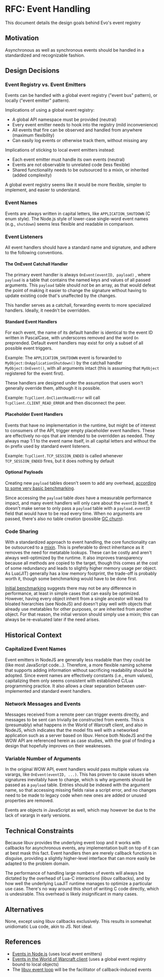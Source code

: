 # RFC: Event Handling

This document details the design goals behind Evo's event registry

## Motivation

Asynchronous as well as synchronous events should be handled in a standardized and recognizable fashion.

## Design Decisions

### Event Registry vs. Event Emitters

Events can be handled with a global event registry ("event bus" pattern), or locally ("event emitter" pattern).

Implications of using a global event registry:

- A global API namespace must be provided (neutral)
- Every event emitter needs to hook into the registry (mild inconvenience)
- All events that fire can be observed and handled from anywhere (maximum flexibility)
- Can easily log events or otherwise track them, without missing any

Implications of sticking to local event emitters instead:

- Each event emitter must handle its own events (neutral)
- Events are not observable to unrelated code (less flexible)
- Shared functionality needs to be outsourced to a mixin, or inherited (added complexity)

A global event registry seems like it would be more flexible, simpler to implement, and easier to understand.

### Event Names

Events are always written in capital letters, like `APPLICATION_SHUTDOWN` (C enum style). The Node.js style of lower-case single-word event names (e.g., `shutdown`) seems less flexible and readable in comparison.

### Event Listeners

All event handlers should have a standard name and signature, and adhere to the following conventions.

#### The OnEvent Catchall Handler

The primary event handler is always `OnEvent(eventID, payload)` , where `payload` is a table that contains the named keys and values of all passed arguments. This `payload` table should _not_ be an array, as that would defeat the point of making it easier to change the signature without having to update existing code that's unaffected by the changes.

This handler serves as a catchall, forwarding events to more specialized handlers. Ideally, it needn't be overridden.

#### Standard Event Handlers

For each event, the name of its default handler is identical to the event ID written in PascalCase, with underscores removed and the word `On` preprended. Default event handlers may exist for only a subset of all possible event triggers.

Example: The `APPLICATION_SHUTDOWN` event is forwarded to `MyObject:OnApplicationShutdown()` by the catchall handler `MyObject:OnEvent()`, with all arguments intact (this is assuming that `MyObject` registered for the event first).

These handlers are designed under the assumption that users won't generally override them, although it is possible.

Example: `TcpClient.OnClientReadError` will call `TcpClient.CLIENT_READ_ERROR` and then disconnect the peer.

#### Placeholder Event Handlers

Events that have no implementation in the runtime, but might be of interest to consumers of the API, trigger empty placeholder event handlers. These are effectively no-ops that are intended to be overridden as needed. They always map 1:1 to the event name itself, in all capital letters and without the `On` prefix used by standard event listeners.

Example: `TcpClient.TCP_SESSION_ENDED` is called whenever `TCP_SESSION_ENDED` fires, but it does nothing by default

#### Optional Payloads

Creating new `payload` tables doesn't seem to add any overhead, [according to some very basic benchmarking](https://gist.github.com/Duckwhale/5685a0abe2930d563b4bc931a543b536).

Since accessing the `payload` table _does_ have a measurable performance impact, and many event handlers will only care about the `eventID` itself, it doesn't make sense to only pass a `payload` table with a `payload.eventID` field that would have to be read every time. When no arguments are passed, there's also no table creation (possible [GC churn](<https://en.wikipedia.org/wiki/Garbage_collection_(computer_science)>)).

### Code Sharing

With a standardized approach to event handling, the core functionality can be outsourced to a [mixin](https://en.wikipedia.org/wiki/Mixin). This is preferable to direct inheritance as it removes the need for metatable lookups. These can be costly and aren't always well-optimized by the runtime. It also improves transparency because all methods are copied to the target, though this comes at the cost of some redundancy and leads to slightly higher memory usage per object. As Lua(JIT) generally has a low memory footprint, the trade-off is probably worth it, though some benchmarking would have to be done first.

[Initial benchmarking](https://gist.github.com/Duckwhale/d3116b5c92f44c82b48ad3f2955b277b) suggests there may not be any difference in performance, at least in simple cases that can easily be optimized. However, having every object inherit from a single ancestor will lead to bloated hierarchies (see NodeJS) and doesn't play well with objects that already use metatables for other purposes, or are inherited from another object. For that reason, the initial version should simply use a mixin; this can always be re-evaluated later if the need arises.

## Historical Context

### Capitalized Event Names

Event emitters in NodeJS are generally less readable than they could be (like most JavaScript code...). Therefore, a more flexible naming scheme that supports adding information without sacrificing readability should be adopted. Since event names are effectively constants (i.e., enum values), capitalizing them only seems consistent with established C/Lua programming practice. It also allows a clear separation between user-implemented and standard event handlers.

### Network Messages and Events

Messages received from a remote peer can trigger events directly, and messages to be sent can trivially be constructed from events. This is (presumably) what happens in the World of Warcraft client, and also in NodeJS, which indicates that the model fits well with a networked application such as a server based on libuv. Hence both NodeJS and the WOW API are referenced herein as case studies, with the goal of finding a design that hopefully improves on their weaknesses.

### Variable Number of Arguments

In the original WOW API, event handlers would pass multiple values via varargs, like `OnEvent(eventID, ...)`. This has proven to cause issues when signatures inevitably have to change, which is why arguments should be passed as a `payload` table. Entries should be indexed with the argument name, so that accessing missing fields raise a script error, and no changes need to be made to legacy code when new ones are added or unused properties are removed.

Events are objects in JavaScript as well, which may however be due to the lack of varargs in early versions.

## Technical Constraints

Because libuv provides the underlying event loop and it works with callbacks for asynchronous events, any implementation built on top of it can at best mask this fact. Event handlers then are merely callback functions in disguise, providing a slightly higher-level interface that can more easily be adapted to the problem domain.

The performance of handling large numbers of events will always be dictated by the overhead of Lua-C interactions (libuv callbacks), and by how well the underlying LuaJIT runtime manages to optimize a particular use case. There's no way around this short of writing C code directly, which is undesirable. This overhead is likely insignificant in many cases.

## Alternatives

None, except using libuv callbacks exclusively. This results in somewhat unidiomatic Lua code, akin to JS. Not ideal.

## References

- [Events in Node.js](https://nodejs.org/api/events.html) (uses local event emitters)
- [Events in the World of Warcraft client](https://wowpedia.fandom.com/wiki/Events) (uses a global event registry bound to local objects)
- The [libuv event loop](http://docs.libuv.org/en/v1.x/design.html) will be the facilitator of callback-induced events
